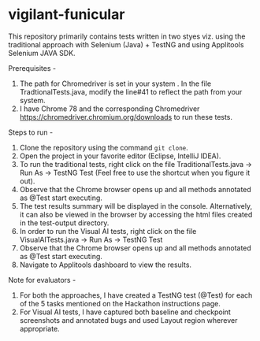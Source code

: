 # vigilant-funicular

This repository primarily contains tests written in two styes viz. using the traditional approach with Selenium (Java) + TestNG and using Applitools Selenium JAVA SDK.

Prerequisites -  
1. The path for Chromedriver is set in your system . In the file TradtionalTests.java, modify the line#41 to reflect the path from your system.  
2. I have Chrome 78 and the corresponding Chromedriver https://chromedriver.chromium.org/downloads to run these tests.  

Steps to run -  
1. Clone the repository using the command `git clone`.  
2. Open the project in your favorite editor (Eclipse, IntelliJ IDEA).  
3. To run the traditional tests, right click on the file TraditionalTests.java -> Run As -> TestNG Test (Feel free to use the shortcut when you figure it out).  
4. Observe that the Chrome browser opens up and all methods annotated as @Test start executing.  
5. The test results summary will be displayed in the console. Alternatively, it can also be viewed in the browser by accessing the html files created in the test-output directory.  
6. In order to run the Visual AI tests, right click on the file VisualAITests.java -> Run As -> TestNG Test  
7. Observe that the Chrome browser opens up and all methods annotated as @Test start executing.  
8. Navigate to Applitools dashboard to view the results.  

Note for evaluators  -  
1. For both the approaches, I have created a TestNG test (@Test) for each of the 5 tasks mentioned on the Hackathon instructions page.  
2. For Visual AI tests, I have captured both baseline and checkpoint screenshots and annotated bugs and used Layout region wherever appropriate.  
